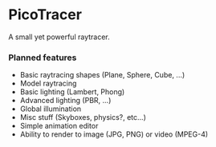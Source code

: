 # PicoTracer
A small yet powerful raytracer.

### Planned features
- Basic raytracing shapes (Plane, Sphere, Cube, ...)
- Model raytracing
- Basic lighting (Lambert, Phong)
- Advanced lighting (PBR, ...)
- Global illumination
- Misc stuff (Skyboxes, physics?, etc...)
- Simple animation editor
- Ability to render to image (JPG, PNG) or video (MPEG-4)
